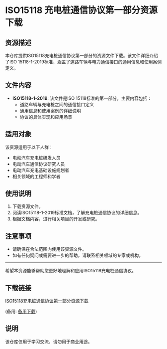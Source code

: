 # ISO15118 充电桩通信协议第一部分资源下载

## 资源描述

本仓库提供ISO15118充电桩通信协议第一部分的资源文件下载。该文件详细介绍了ISO 15118-1-2019标准，涵盖了道路车辆与电力通信接口的通用信息和使用案例定义。

## 文件内容

- **ISO15118-1-2019**: 该文件是ISO 15118标准的第一部分，主要内容包括：
  - 道路车辆与充电桩之间的通信接口定义
  - 通用信息和使用案例的详细说明
  - 协议的具体实现和应用场景

## 适用对象

该资源适用于以下人群：
- 电动汽车充电桩研发人员
- 电动汽车通信协议研究人员
- 电动汽车充电基础设施规划者
- 相关领域的工程师和学者

## 使用说明

1. 下载资源文件。
2. 阅读ISO15118-1-2019标准文档，了解充电桩通信协议的详细信息。
3. 根据文档内容，进行相关项目的开发或研究。

## 注意事项

- 请确保在合法范围内使用该资源文件。
- 如有任何疑问或需要进一步的帮助，请联系相关领域的专家或机构。

---

希望本资源能够帮助您更好地理解和应用ISO15118充电桩通信协议。

## 下载链接
[ISO15118充电桩通信协议第一部分资源下载](https://pan.quark.cn/s/9ab64e0c1ee0) 

(备用: [备用下载](https://pan.baidu.com/s/1qxIflYNQUgOU0IMkkjZixw?pwd=1234))

## 说明

该仓库仅用于学习交流，请勿用于商业用途。
